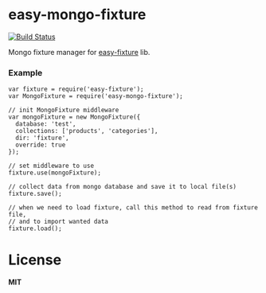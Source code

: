 easy-mongo-fixture
==================
[![Build Status](https://travis-ci.org/ivpusic/easy-mongo-fixture.svg?branch=master)](https://travis-ci.org/ivpusic/easy-mongo-fixture)

Mongo fixture manager for [easy-fixture](https://github.com/ivpusic/easy-fixture) lib.

### Example

```
var fixture = require('easy-fixture');
var MongoFixture = require('easy-mongo-fixture');

// init MongoFixture middleware
var mongoFixture = new MongoFixture({
  database: 'test',
  collections: ['products', 'categories'],
  dir: 'fixture',
  override: true
});

// set middleware to use
fixture.use(mongoFixture);

// collect data from mongo database and save it to local file(s)
fixture.save();

// when we need to load fixture, call this method to read from fixture file,
// and to import wanted data
fixture.load();
```

# License
**MIT**
